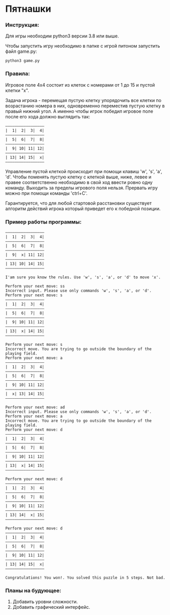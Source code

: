 # Пятнашки

### Инструкция:

Для игры необходим python3 версии 3.8 или выше. 

Чтобы запустить игру необходимо в папке с игрой питоном запустить файл game.py:
```
python3 game.py
```
### Правила:
Игровое поле 4x4 состоит из клеток с номерами от 1 до 15 и пустой клетки "x". 

Задача игрока - перемещая пустую клетку упорядочить все клетки по возрастанию номера в них,
одновременно переместив пустую клетку в правый нижний угол. А именно чтобы игрок победил
игровое поле после его хода должно выглядить так:
```
—————————————————
|  1|  2|  3|  4|
—————————————————
|  5|  6|  7|  8|
—————————————————
|  9| 10| 11| 12|
—————————————————
| 13| 14| 15|  x|
—————————————————
```
Управление пустой клеткой происходит при помощи клавиш 'w', 's', 'a', 'd'.
Чтобы поменять пустую клетку с клеткой выше, ниже, левее и правее соответственно необходимо в свой ход ввести ровно одну команду.
Выходить за пределы игрового поля нельзя.
Прервать игру можно при помощи команды 'ctrl+C'.

Гарантируется, что для любой стартовой расстановки существует алгоритм действий игрока который приведет его к победной позиции.
### Пример работы программы:
```
—————————————————
|  1|  2|  3|  4|
—————————————————
|  5|  6|  7|  8|
—————————————————
|  9|  x| 11| 12|
—————————————————
| 13| 10| 14| 15|
—————————————————

I'am sure you know the rules. Use 'w', 's', 'a', or 'd' to move 'x'.

Perform your next move: ss
Incorrect input. Please use only commands 'w', 's', 'a', or 'd'.
Perform your next move: s
—————————————————
|  1|  2|  3|  4|
—————————————————
|  5|  6|  7|  8|
—————————————————
|  9| 10| 11| 12|
—————————————————
| 13|  x| 14| 15|
—————————————————

Perform your next move: s
Incorrect move. You are trying to go outside the boundary of the playing field.
Perform your next move: a
—————————————————
|  1|  2|  3|  4|
—————————————————
|  5|  6|  7|  8|
—————————————————
|  9| 10| 11| 12|
—————————————————
|  x| 13| 14| 15|
—————————————————

Perform your next move: ad
Incorrect input. Please use only commands 'w', 's', 'a', or 'd'.
Perform your next move: a
Incorrect move. You are trying to go outside the boundary of the playing field.
Perform your next move: d
—————————————————
|  1|  2|  3|  4|
—————————————————
|  5|  6|  7|  8|
—————————————————
|  9| 10| 11| 12|
—————————————————
| 13|  x| 14| 15|
—————————————————

Perform your next move: d
—————————————————
|  1|  2|  3|  4|
—————————————————
|  5|  6|  7|  8|
—————————————————
|  9| 10| 11| 12|
—————————————————
| 13| 14|  x| 15|
—————————————————

Perform your next move: d
—————————————————
|  1|  2|  3|  4|
—————————————————
|  5|  6|  7|  8|
—————————————————
|  9| 10| 11| 12|
—————————————————
| 13| 14| 15|  x|
—————————————————

Congratulations! You won!. You solved this puzzle in 5 steps. Not bad.
```

### Планы на будующее:
1) Добавить уровни сложности.
2) Добавить графический интерфейс. 